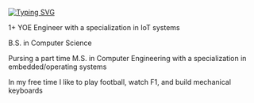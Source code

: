 [![Typing SVG](https://readme-typing-svg.demolab.com?font=Fira+Code&pause=1000&color=FFFFFF&width=435&height=30&lines=Hello+there%2C+I'm+Alex.%20)](https://git.io/typing-svg)

1+ YOE Engineer with a specialization in IoT systems

B.S. in Computer Science

Pursing a part time M.S. in Computer Engineering with a specialization in embedded/operating systems

In my free time I like to play football, watch F1, and build mechanical keyboards



